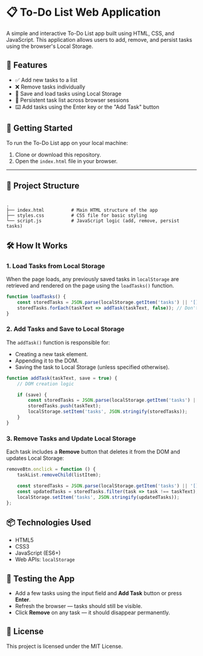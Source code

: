 # 📋 To-Do List Web Application

A simple and interactive To-Do List app built using HTML, CSS, and JavaScript. This application allows users to add, remove, and persist tasks using the browser's Local Storage.


## 🧠 Features

- ✅ Add new tasks to a list
- ❌ Remove tasks individually
- 💾 Save and load tasks using Local Storage
- 🔁 Persistent task list across browser sessions
- ⌨️ Add tasks using the Enter key or the "Add Task" button


## 🚀 Getting Started

To run the To-Do List app on your local machine:

1. Clone or download this repository.
2. Open the `index.html` file in your browser.

---

## 📁 Project Structure

```

.
├── index.html          # Main HTML structure of the app
├── styles.css          # CSS file for basic styling
└── script.js           # JavaScript logic (add, remove, persist tasks)

````


## 🛠️ How It Works

### 1. Load Tasks from Local Storage

When the page loads, any previously saved tasks in `localStorage` are retrieved and rendered on the page using the `loadTasks()` function.

```javascript
function loadTasks() {
    const storedTasks = JSON.parse(localStorage.getItem('tasks') || '[]');
    storedTasks.forEach(taskText => addTask(taskText, false)); // Don't re-save to localStorage
}
````


### 2. Add Tasks and Save to Local Storage

The `addTask()` function is responsible for:

* Creating a new task element.
* Appending it to the DOM.
* Saving the task to Local Storage (unless specified otherwise).

```javascript
function addTask(taskText, save = true) {
    // DOM creation logic

    if (save) {
        const storedTasks = JSON.parse(localStorage.getItem('tasks') || '[]');
        storedTasks.push(taskText);
        localStorage.setItem('tasks', JSON.stringify(storedTasks));
    }
}
```


### 3. Remove Tasks and Update Local Storage

Each task includes a **Remove** button that deletes it from the DOM and updates Local Storage:

```javascript
removeBtn.onclick = function () {
    taskList.removeChild(listItem);

    const storedTasks = JSON.parse(localStorage.getItem('tasks') || '[]');
    const updatedTasks = storedTasks.filter(task => task !== taskText);
    localStorage.setItem('tasks', JSON.stringify(updatedTasks));
};
```


## 📦 Technologies Used

* HTML5
* CSS3
* JavaScript (ES6+)
* Web APIs: `localStorage`


## 🧪 Testing the App

* Add a few tasks using the input field and **Add Task** button or press **Enter**.
* Refresh the browser — tasks should still be visible.
* Click **Remove** on any task — it should disappear permanently.


## 📜 License

This project is licensed under the MIT License.